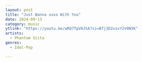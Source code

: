 ```yaml
---
layout: post
title: "Just Wanna xxxx With You"
date: 2024-09-13
category: music
ytlink: "https://youtu.be/wRQ7TpV0JSA?si=BTj3D2usxY2V0N5K"
artists:
  - Phantom Siita
genres:
  - Idol-Pop

---
```

